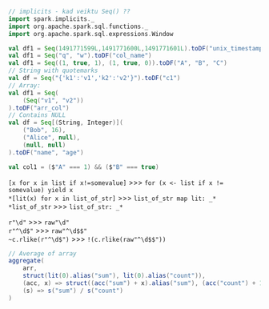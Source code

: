 ```scala
// implicits - kad veiktu Seq() ??
import spark.implicits._
import org.apache.spark.sql.functions._
import org.apache.spark.sql.expressions.Window

val df1 = Seq(1491771599L,1491771600L,1491771601L).toDF("unix_timestamp")
val df1 = Seq("q", "w").toDF("col_name")
val df1 = Seq((1, true, 1), (1, true, 0)).toDF("A", "B", "C")
// String with quotemarks
val df = Seq("{'k1':'v1','k2':'v2'}").toDF("c1")
// Array:
val df1 = Seq(
    (Seq("v1", "v2"))
).toDF("arr_col")
// Contains NULL
val df = Seq[(String, Integer)](
    ("Bob", 16),
    ("Alice", null),
    (null, null)
).toDF("name", "age")

val col1 = ($"A" === 1) && ($"B" === true)
```

`[x for x in list if x!=somevalue]` >>> `for (x <- list if x != somevalue) yield x`  
`*[lit(x) for x in list_of_str]` >>> `list_of_str map lit: _*`  
`*list_of_str` >>> `list_of_str: _*`  

`r"\d"` >>> `raw"\d"`  
`r"^\d$"` >>> `raw"^\d$$"`  
`~c.rlike(r"^\d$")` >>> `!(c.rlike(raw"^\d$$"))`  

```scala
// Average of array
aggregate(
    arr,
    struct(lit(0).alias("sum"), lit(0).alias("count")),
    (acc, x) => struct((acc("sum") + x).alias("sum"), (acc("count") + 1).alias("count")),
    (s) => s("sum") / s("count")
)
```
